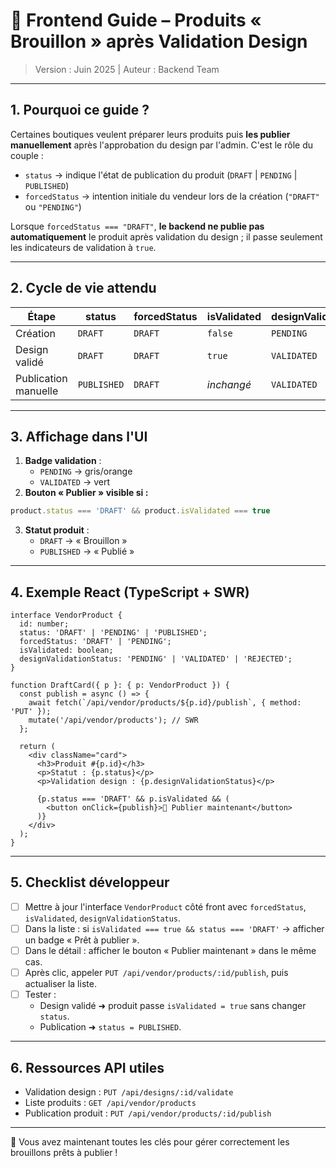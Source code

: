 # 📝 Frontend Guide – Produits « Brouillon » après Validation Design

> Version : Juin 2025   |   Auteur : Backend Team

---

## 1. Pourquoi ce guide ?
Certaines boutiques veulent préparer leurs produits puis **les publier manuellement** après l'approbation du design par l'admin. C'est le rôle du couple :
* `status`            → indique l'état de publication du produit (`DRAFT` | `PENDING` | `PUBLISHED`)
* `forcedStatus`   → intention initiale du vendeur lors de la création (`"DRAFT"` ou `"PENDING"`)

Lorsque `forcedStatus === "DRAFT"`, **le backend ne publie pas automatiquement** le produit après validation du design ; il passe seulement les indicateurs de validation à `true`.

---

## 2. Cycle de vie attendu
| Étape | status | forcedStatus | isValidated | designValidationStatus |
|-------|--------|--------------|-------------|------------------------|
| Création | `DRAFT` | `DRAFT` | `false` | `PENDING` |
| Design validé | `DRAFT` | `DRAFT` | `true` | `VALIDATED` |
| Publication manuelle | `PUBLISHED` | `DRAFT` | _inchangé_ | `VALIDATED` |

---

## 3. Affichage dans l'UI
1. **Badge validation** : 
   * `PENDING` → gris/orange
   * `VALIDATED` → vert
2. **Bouton « Publier » visible si :**
```ts
product.status === 'DRAFT' && product.isValidated === true
```
3. **Statut produit** :
   * `DRAFT` → « Brouillon »
   * `PUBLISHED` → « Publié »

---

## 4. Exemple React (TypeScript + SWR)
```tsx
interface VendorProduct {
  id: number;
  status: 'DRAFT' | 'PENDING' | 'PUBLISHED';
  forcedStatus: 'DRAFT' | 'PENDING';
  isValidated: boolean;
  designValidationStatus: 'PENDING' | 'VALIDATED' | 'REJECTED';
}

function DraftCard({ p }: { p: VendorProduct }) {
  const publish = async () => {
    await fetch(`/api/vendor/products/${p.id}/publish`, { method: 'PUT' });
    mutate('/api/vendor/products'); // SWR
  };

  return (
    <div className="card">
      <h3>Produit #{p.id}</h3>
      <p>Statut : {p.status}</p>
      <p>Validation design : {p.designValidationStatus}</p>

      {p.status === 'DRAFT' && p.isValidated && (
        <button onClick={publish}>🚀 Publier maintenant</button>
      )}
    </div>
  );
}
```

---

## 5. Checklist développeur
- [ ] Mettre à jour l'interface `VendorProduct` côté front avec `forcedStatus`, `isValidated`, `designValidationStatus`.
- [ ] Dans la liste : si `isValidated === true && status === 'DRAFT'` → afficher un badge « Prêt à publier ».
- [ ] Dans le détail : afficher le bouton « Publier maintenant » dans le même cas.
- [ ] Après clic, appeler `PUT /api/vendor/products/:id/publish`, puis actualiser la liste.
- [ ] Tester :
  * Design validé ➜ produit passe `isValidated = true` sans changer `status`.
  * Publication ➜ `status = PUBLISHED`.

---

## 6. Ressources API utiles
* Validation design : `PUT /api/designs/:id/validate`
* Liste produits : `GET /api/vendor/products`
* Publication produit : `PUT /api/vendor/products/:id/publish`

---

🎉 Vous avez maintenant toutes les clés pour gérer correctement les brouillons prêts à publier ! 
